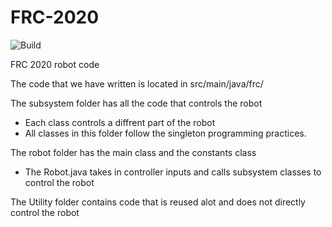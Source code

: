 # FRC-2020

![Build](https://github.com/FRC3476/FRC-2020/workflows/Build/badge.svg)

FRC 2020 robot code

The code that we have written is located in src/main/java/frc/

The subsystem folder has all the code that controls the robot
  - Each class controls a diffrent part of the robot
  - All classes in this folder follow the singleton programming practices.

The robot folder has the main class and the constants class
  - The Robot.java takes in controller inputs and calls subsystem classes to control the robot 

The Utility folder contains code that is reused alot and does not directly control the robot
